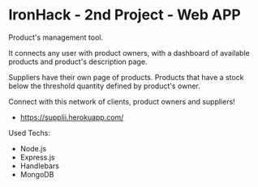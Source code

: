 # IronHack - 2nd Project - Web APP

Product's management tool.

It connects any user with product owners, with a dashboard of available products and product's description page.

Suppliers have their own page of products. Products that have a stock below the threshold quantity defined by product's owner.

Connect with this network of clients, product owners and suppliers!

 - https://supplii.herokuapp.com/

Used Techs:
  - Node.js
  - Express.js
  - Handlebars
  - MongoDB
